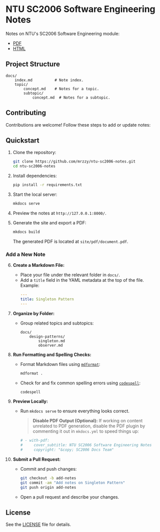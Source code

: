 # NTU SC2006 Software Engineering Notes

Notes on NTU's SC2006 Software Engineering module:

- [PDF](https://mrzzy.github.io/ntu-sc2006-notes/pdf/document.pdf)
- [HTML](https://mrzzy.github.io/ntu-sc2006-notes)

## Project Structure

```
docs/
    index.md          # Note index.
    topic/
        concept.md    # Notes for a topic.
        subtopic/
            concept.md  # Notes for a subtopic.
```

## Contributing

Contributions are welcome! Follow these steps to add or update notes:

## Quickstart

1. Clone the repository:

   ```bash
   git clone https://github.com/mrzzy/ntu-sc2006-notes.git
   cd ntu-sc2006-notes
   ```

2. Install dependencies:

   ```bash
   pip install -r requirements.txt
   ```

3. Start the local server:

   ```bash
   mkdocs serve
   ```

4. Preview the notes at `http://127.0.0.1:8000/`.

5. Generate the site and export a PDF:

   ```bash
   mkdocs build
   ```

   The generated PDF is located at `site/pdf/document.pdf`.

### Add a New Note

06. **Create a Markdown File:**

    - Place your file under the relevant folder in `docs/`.
    - Add a `title` field in the YAML metadata at the top of the file.\
      Example:
      ```yaml
      ---
      title: Singleton Pattern
      ---
      ```

07. **Organize by Folder:**

    - Group related topics and subtopics:
      ```
      docs/
          design-patterns/
              singleton.md
              observer.md
      ```

08. **Run Formatting and Spelling Checks:**

    - Format Markdown files using [`mdformat`](https://github.com/executablebooks/mdformat):
      ```bash
      mdformat .
      ```
    - Check for and fix common spelling errors using [`codespell`](https://github.com/codespell-project/codespell):
      ```bash
      codespell
      ```

09. **Preview Locally:**

    - Run `mkdocs serve` to ensure everything looks correct.
      > **Disable PDF Output (Optional):**
      > If working on content unrelated to PDF generation, disable the PDF plugin by commenting it out in `mkdocs.yml` to speed things up:
      ```yaml
      # - with-pdf:
      #     cover_subtitle: NTU SC2006 Software Engineering Notes
      #     copyright: "&copy; SC2006 Docs Team"
      ```

10. **Submit a Pull Request:**

    - Commit and push changes:
      ```bash
      git checkout -b add-notes
      git commit -am "Add notes on Singleton Pattern"
      git push origin add-notes
      ```
    - Open a pull request and describe your changes.

## License

See the [LICENSE](LICENSE) file for details.
